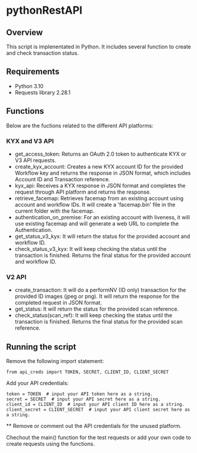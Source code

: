 # pythonRestAPI

## Overview

This script is implenentated in Python. It includes several function to create and check transaction status.

## Requirements

+ Python 3.10
+ Requests library 2.28.1

## Functions

Below are the fuctions related to the different API platforms:

### KYX and V3 API
+ get_access_token: Returns an OAuth 2.0 token to authenticate KYX or V3 API requests.
+ create_kyx_account: Creates a new KYX account ID for the provided Workflow key and returns the response in JSON format, which includes Account ID and Transaction reference.
+ kyx_api: Receives a KYX response in JSON format and completes the request through API platform and returns the response.
+ retrieve_facemap: Retrieves facemap from an existing account using account and workflow IDs. It will create a 'facemap.bin' file in the current folder with the facemap.
+ authentication_on_premise: For an existing account with liveness, it will use existing facemap and will generate a web URL to complete the Authentication.
+ get_status_v3_kyx: It will return the status for the provided account and workflow ID.
+ check_status_v3_kyx: It will keep checking the status until the transaction is finished. Returns the final status for the provided account and workflow ID.

### V2 API
+ create_transaction: It will do a performNV (ID only) transaction for the provided ID images (jpeg or png). It will return the response for the completed request in JSON format.
+ get_status: It will return the status for the provided scan reference.
+ check_status(scan_ref): It will keep checking the status until the transaction is finished. Returns the final status for the provided scan reference.

## Running the script
Remove the following import statement:
```
from api_creds import TOKEN, SECRET, CLIENT_ID, CLIENT_SECRET
```

Add your API credentials:
```
token = TOKEN  # input your API token here as a string.
secret = SECRET  # input your API secret here as a string.
client_id = CLIENT_ID  # input your API client ID here as a string.
client_secret = CLIENT_SECRET  # input your API client secret here as a string.
```
** Remove or comment out the API credentials for the unused platform.

Chechout the main() function for the test requests or add your own code to create requests using the functions.
